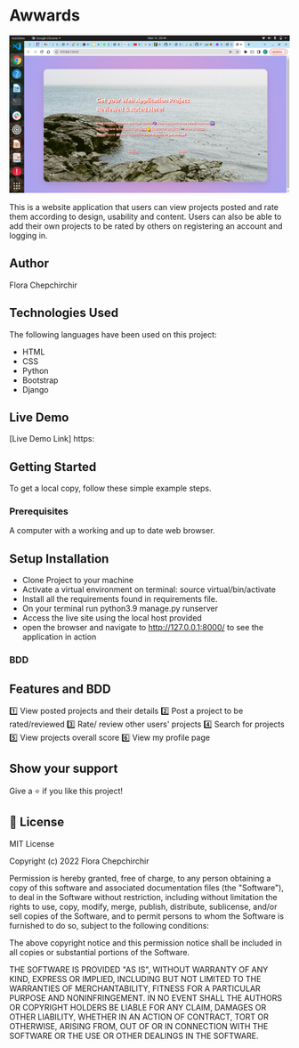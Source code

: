 # Awwards
![Awwards](/static/image/chirry.png)

This is a website application that users can view projects posted and rate them according to design, usability and content. Users can also be able to add their own projects to be rated by others on registering an account and logging in.

## Author 
Flora Chepchirchir

## Technologies Used

The following languages have been used on this project:

- HTML
- CSS
- Python
- Bootstrap
- Django

## Live Demo

[Live Demo Link] https:

## Getting Started

To get a local copy, follow these simple example steps.

### Prerequisites

A computer with a working and up to date web browser.

## Setup Installation

- Clone Project to your machine
- Activate a virtual environment on terminal: source virtual/bin/activate
- Install all the requirements found in requirements file.
- On your terminal run python3.9 manage.py runserver
- Access the live site using the local host provided
- open the browser and navigate to http://127.0.0.1:8000/ to see the application in action

### BDD

## Features and BDD

1️⃣ View posted projects and their details
2️⃣ Post a project to be rated/reviewed
3️⃣ Rate/ review other users' projects
4️⃣ Search for projects
5️⃣ View projects overall score
6️⃣ View my profile page


## Show your support

Give a ⭐️ if you like this project!

## 📝 License

MIT License

Copyright (c) 2022 Flora Chepchirchir

Permission is hereby granted, free of charge, to any person obtaining a copy
of this software and associated documentation files (the "Software"), to deal
in the Software without restriction, including without limitation the rights
to use, copy, modify, merge, publish, distribute, sublicense, and/or sell
copies of the Software, and to permit persons to whom the Software is
furnished to do so, subject to the following conditions:

The above copyright notice and this permission notice shall be included in all
copies or substantial portions of the Software.

THE SOFTWARE IS PROVIDED "AS IS", WITHOUT WARRANTY OF ANY KIND, EXPRESS OR
IMPLIED, INCLUDING BUT NOT LIMITED TO THE WARRANTIES OF MERCHANTABILITY,
FITNESS FOR A PARTICULAR PURPOSE AND NONINFRINGEMENT. IN NO EVENT SHALL THE
AUTHORS OR COPYRIGHT HOLDERS BE LIABLE FOR ANY CLAIM, DAMAGES OR OTHER
LIABILITY, WHETHER IN AN ACTION OF CONTRACT, TORT OR OTHERWISE, ARISING FROM,
OUT OF OR IN CONNECTION WITH THE SOFTWARE OR THE USE OR OTHER DEALINGS IN THE
SOFTWARE.